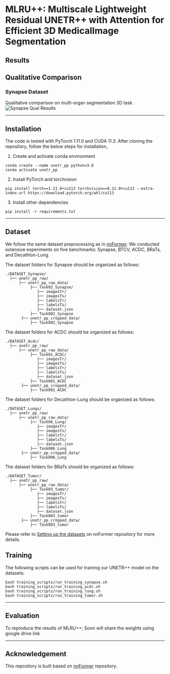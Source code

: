# MLRU++: Multiscale Lightweight Residual UNETR++ with Attention for Efficient 3D MedicalImage Segmentation




## Results


## Qualitative Comparison

### Synapse Dataset
Qualitative comparison on multi-organ segmentation 3D task.
![Synapse Qual Results](media/MLUN++.png)




<hr />

## Installation
The code is tested with PyTorch 1.11.0 and CUDA 11.3. After cloning the repository, follow the below steps for installation,

1. Create and activate conda environment
```shell
conda create --name unetr_pp python=3.8
conda activate unetr_pp
```
2. Install PyTorch and torchvision
```shell
pip install torch==1.11.0+cu113 torchvision==0.12.0+cu113 --extra-index-url https://download.pytorch.org/whl/cu113
```
3. Install other dependencies
```shell
pip install -r requirements.txt
```
<hr />


## Dataset
We follow the same dataset preprocessing as in [nnFormer](https://github.com/282857341/nnFormer). We conducted extensive experiments on five benchmarks: Synapse, BTCV, ACDC, BRaTs, and Decathlon-Lung. 

The dataset folders for Synapse should be organized as follows: 

```
./DATASET_Synapse/
  ├── unetr_pp_raw/
      ├── unetr_pp_raw_data/
           ├── Task02_Synapse/
              ├── imagesTr/
              ├── imagesTs/
              ├── labelsTr/
              ├── labelsTs/
              ├── dataset.json
           ├── Task002_Synapse
       ├── unetr_pp_cropped_data/
           ├── Task002_Synapse
 ```
 
 The dataset folders for ACDC should be organized as follows: 

```
./DATASET_Acdc/
  ├── unetr_pp_raw/
      ├── unetr_pp_raw_data/
           ├── Task01_ACDC/
              ├── imagesTr/
              ├── imagesTs/
              ├── labelsTr/
              ├── labelsTs/
              ├── dataset.json
           ├── Task001_ACDC
       ├── unetr_pp_cropped_data/
           ├── Task001_ACDC
 ```
 
  The dataset folders for Decathlon-Lung should be organized as follows: 

```
./DATASET_Lungs/
  ├── unetr_pp_raw/
      ├── unetr_pp_raw_data/
           ├── Task06_Lung/
              ├── imagesTr/
              ├── imagesTs/
              ├── labelsTr/
              ├── labelsTs/
              ├── dataset.json
           ├── Task006_Lung
       ├── unetr_pp_cropped_data/
           ├── Task006_Lung
 ```
   The dataset folders for BRaTs should be organized as follows: 

```
./DATASET_Tumor/
  ├── unetr_pp_raw/
      ├── unetr_pp_raw_data/
           ├── Task03_tumor/
              ├── imagesTr/
              ├── imagesTs/
              ├── labelsTr/
              ├── labelsTs/
              ├── dataset.json
           ├── Task003_tumor
       ├── unetr_pp_cropped_data/
           ├── Task003_tumor
 ```
 
Please refer to [Setting up the datasets](https://github.com/282857341/nnFormer) on nnFormer repository for more details.

## Training
The following scripts can be used for training our UNETR++ model on the datasets:
```shell
bash training_scripts/run_training_synapse.sh
bash training_scripts/run_training_acdc.sh
bash training_scripts/run_training_lung.sh
bash training_scripts/run_training_tumor.sh
```

<hr />

## Evaluation

To reproduce the results of MLRU++;
Soon will share the weights using google drive link



<hr />

## Acknowledgement
This repository is built based on [nnFormer](https://github.com/282857341/nnFormer) repository.


